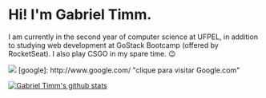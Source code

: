 # Hi! I'm Gabriel Timm.

I am currently in the second year of computer science at UFPEL, in addition to studying web development at GoStack Bootcamp (offered by RocketSeat). I also play CSGO in my spare time. :wink:

<img src="https://img.shields.io/badge/@GABRIELTIMM_%20-%23E4405F.svg?&style=for-the-badge&logo=Instagram&logoColor=white"/>
[google]: http://www.google.com/ "clique para visitar Google.com"

[![Gabriel Timm's github stats](https://github-readme-stats.vercel.app/api?username=gstimm&show_icons=true&theme=dracula)](https://github.com/gstimm/github-readme-stats)
